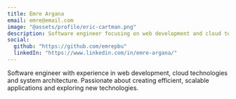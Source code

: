 ```yaml
---
title: Emre Argana
email: emre@email.com
image: "@assets/profile/eric-cartman.png"
description: Software engineer focusing on web development and cloud technologies.
social:
  github: "https://github.com/emrepbu"
  linkedIn: "https://www.linkedin.com/in/emre-argana/"
---
```


Software engineer with experience in web development, cloud technologies and system architecture. Passionate about creating efficient, scalable applications and exploring new technologies.